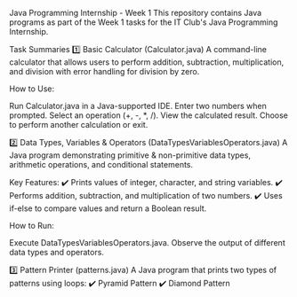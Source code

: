 Java Programming Internship - Week 1
This repository contains Java programs as part of the Week 1 tasks for the IT Club's Java Programming Internship.

Task Summaries
1️⃣ Basic Calculator (Calculator.java)
A command-line calculator that allows users to perform addition, subtraction, multiplication, and division with error handling for division by zero.

How to Use:

Run Calculator.java in a Java-supported IDE.
Enter two numbers when prompted.
Select an operation (+, -, *, /).
View the calculated result.
Choose to perform another calculation or exit.

2️⃣ Data Types, Variables & Operators (DataTypesVariablesOperators.java)
A Java program demonstrating primitive & non-primitive data types, arithmetic operations, and conditional statements.

Key Features:
✔️ Prints values of integer, character, and string variables.
✔️ Performs addition, subtraction, and multiplication of two numbers.
✔️ Uses if-else to compare values and return a Boolean result.

How to Run:

Execute DataTypesVariablesOperators.java.
Observe the output of different data types and operators.

3️⃣ Pattern Printer (patterns.java)
A Java program that prints two types of patterns using loops:
✔️ Pyramid Pattern
✔️ Diamond Pattern
